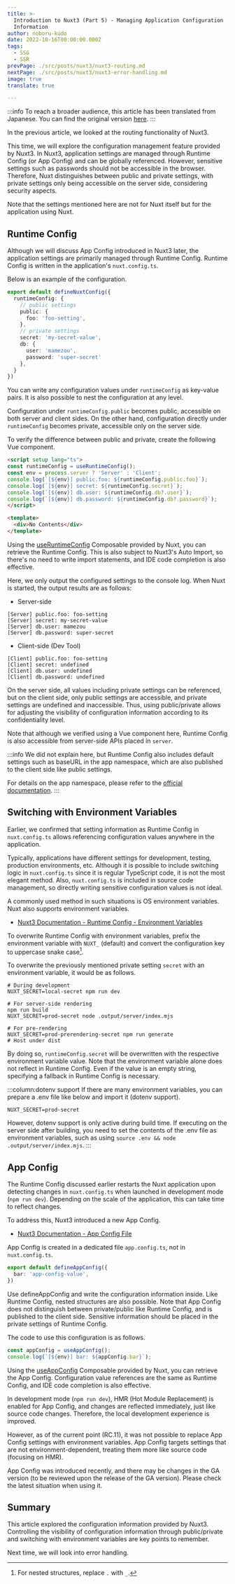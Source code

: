```yaml
---
title: >-
  Introduction to Nuxt3 (Part 5) - Managing Application Configuration
  Information
author: noboru-kudo
date: 2022-10-16T00:00:00.000Z
tags:
  - SSG
  - SSR
prevPage: ./src/posts/nuxt3/nuxt3-routing.md
nextPage: ./src/posts/nuxt3/nuxt3-error-handling.md
image: true
translate: true

---
```


:::info
To reach a broader audience, this article has been translated from Japanese.
You can find the original version [here](/nuxt/nuxt3-app-configuration/).
:::



In the previous article, we looked at the routing functionality of Nuxt3.

This time, we will explore the configuration management feature provided by Nuxt3. In Nuxt3, application settings are managed through Runtime Config (or App Config) and can be globally referenced. However, sensitive settings such as passwords should not be accessible in the browser. Therefore, Nuxt distinguishes between public and private settings, with private settings only being accessible on the server side, considering security aspects.

Note that the settings mentioned here are not for Nuxt itself but for the application using Nuxt.

## Runtime Config

Although we will discuss App Config introduced in Nuxt3 later, the application settings are primarily managed through Runtime Config. Runtime Config is written in the application's `nuxt.config.ts`.

Below is an example of the configuration.

```typescript
export default defineNuxtConfig({
  runtimeConfig: {
    // public settings
    public: {
      foo: 'foo-setting',
    },
    // private settings
    secret: 'my-secret-value',
    db: {
      user: 'mamezou',
      password: 'super-secret'
    },
  }
})
```
You can write any configuration values under `runtimeConfig` as key-value pairs. It is also possible to nest the configuration at any level.

Configuration under `runtimeConfig.public` becomes public, accessible on both server and client sides. On the other hand, configuration directly under `runtimeConfig` becomes private, accessible only on the server side.

To verify the difference between public and private, create the following Vue component.

```html
<script setup lang="ts">
const runtimeConfig = useRuntimeConfig();
const env = process.server ? 'Server' : 'Client';
console.log(`[${env}] public.foo: ${runtimeConfig.public.foo}`);
console.log(`[${env}] secret: ${runtimeConfig.secret}`);
console.log(`[${env}] db.user: ${runtimeConfig.db?.user}`);
console.log(`[${env}] db.password: ${runtimeConfig.db?.password}`);
</script>

<template>
  <div>No Contents</div>
</template>
```

Using the [useRuntimeConfig](https://nuxt.com/docs/api/composables/use-runtime-config) Composable provided by Nuxt, you can retrieve the Runtime Config. This is also subject to Nuxt3's Auto Import, so there's no need to write import statements, and IDE code completion is also effective.

Here, we only output the configured settings to the console log. When Nuxt is started, the output results are as follows:

- Server-side
```
[Server] public.foo: foo-setting
[Server] secret: my-secret-value
[Server] db.user: mamezou
[Server] db.password: super-secret
```

- Client-side (Dev Tool)
```
[Client] public.foo: foo-setting
[Client] secret: undefined
[Client] db.user: undefined
[Client] db.password: undefined
```

On the server side, all values including private settings can be referenced, but on the client side, only public settings are accessible, and private settings are undefined and inaccessible. Thus, using public/private allows for adjusting the visibility of configuration information according to its confidentiality level.

Note that although we verified using a Vue component here, Runtime Config is also accessible from server-side APIs placed in `server`.

:::info
We did not explain here, but Runtime Config also includes default settings such as baseURL in the app namespace, which are also published to the client side like public settings.

For details on the app namespace, please refer to the [official documentation](https://nuxt.com/docs/api/configuration/nuxt-config#runtimeconfig).
:::

## Switching with Environment Variables
Earlier, we confirmed that setting information as Runtime Config in `nuxt.config.ts` allows referencing configuration values anywhere in the application.

Typically, applications have different settings for development, testing, production environments, etc. Although it is possible to include switching logic in `nuxt.config.ts` since it is regular TypeScript code, it is not the most elegant method. Also, `nuxt.config.ts` is included in source code management, so directly writing sensitive configuration values is not ideal.

A commonly used method in such situations is OS environment variables. Nuxt also supports environment variables.

- [Nuxt3 Documentation - Runtime Config - Environment Variables](https://nuxt.com/docs/guide/going-further/runtime-config#environment-variables)

To overwrite Runtime Config with environment variables, prefix the environment variable with `NUXT_` (default) and convert the configuration key to uppercase snake case[^1].

[^1]: For nested structures, replace `.` with `_`.

To overwrite the previously mentioned private setting `secret` with an environment variable, it would be as follows.

```shell
# During development
NUXT_SECRET=local-secret npm run dev

# For server-side rendering
npm run build
NUXT_SECRET=prod-secret node .output/server/index.mjs

# For pre-rendering
NUXT_SECRET=prod-prerendering-secret npm run generate
# Host under dist
```

By doing so, `runtimeConfig.secret` will be overwritten with the respective environment variable value. Note that the environment variable alone does not reflect in Runtime Config. Even if the value is an empty string, specifying a fallback in Runtime Config is necessary.

:::column:dotenv support
If there are many environment variables, you can prepare a .env file like below and import it (dotenv support).

```text
NUXT_SECRET=prod-secret
```

However, dotenv support is only active during build time. If executing on the server side after building, you need to set the contents of the .env file as environment variables, such as using `source .env && node .output/server/index.mjs`.
:::

## App Config

The Runtime Config discussed earlier restarts the Nuxt application upon detecting changes in `nuxt.config.ts` when launched in development mode (`npm run dev`). Depending on the scale of the application, this can take time to reflect changes.

To address this, Nuxt3 introduced a new App Config.

- [Nuxt3 Documentation - App Config File](https://nuxt.com/docs/guide/directory-structure/app.config)

App Config is created in a dedicated file `app.config.ts`, not in `nuxt.config.ts`.

```typescript
export default defineAppConfig({
  bar: 'app-config-value',
})
```

Use defineAppConfig and write the configuration information inside. Like Runtime Config, nested structures are also possible. Note that App Config does not distinguish between private/public like Runtime Config, and is published to the client side. Sensitive information should be placed in the private settings of Runtime Config.

The code to use this configuration is as follows.

```typescript
const appConfig = useAppConfig();
console.log(`[${env}] bar: ${appConfig.bar}`);
```

Using the [useAppConfig](https://nuxt.com/docs/api/composables/use-app-config) Composable provided by Nuxt, you can retrieve the App Config. Configuration value references are the same as Runtime Config, and IDE code completion is also effective.

In development mode (`npm run dev`), HMR (Hot Module Replacement) is enabled for App Config, and changes are reflected immediately, just like source code changes. Therefore, the local development experience is improved.

However, as of the current point (RC.11), it was not possible to replace App Config settings with environment variables. App Config targets settings that are not environment-dependent, treating them more like source code (focusing on HMR).

App Config was introduced recently, and there may be changes in the GA version (to be reviewed upon the release of the GA version). Please check the latest situation when using it.

## Summary

This article explored the configuration information provided by Nuxt3. Controlling the visibility of configuration information through public/private and switching with environment variables are key points to remember.

Next time, we will look into error handling.
